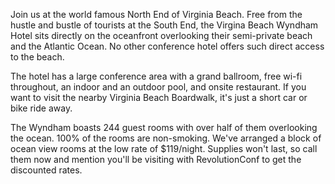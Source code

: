 Join us at the world famous North End of Virginia Beach. Free from the hustle and bustle of tourists at the South End, the Virgina Beach Wyndham Hotel sits directly on the oceanfront overlooking their semi-private beach and the Atlantic Ocean. No other conference hotel offers such direct access to the beach.

The hotel has a large conference area with a grand ballroom, free wi-fi throughout, an indoor and an outdoor pool, and onsite restaurant. If you want to visit the nearby Virginia Beach Boardwalk, it's just a short car or bike ride away.

The Wyndham boasts 244 guest rooms with over half of them overlooking the ocean. 100% of the rooms are non-smoking. We've arranged a block of ocean view rooms at the low rate of $119/night. Supplies won't last, so call them now and mention you'll be visiting with RevolutionConf to get the discounted rates.
